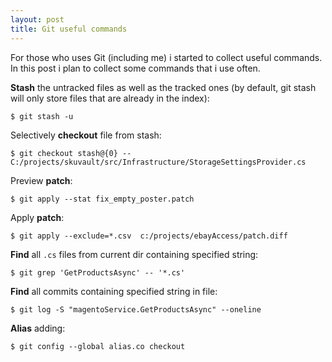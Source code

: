 ```yaml
---
layout: post
title: Git useful commands
---
```


For those who uses Git (including me) i started to collect useful commands. In this post i plan to collect some commands that i use often.


**Stash** the untracked files as well as the tracked ones (by default, git stash will only store files that are already in the index):

```$ git stash -u```


Selectively **checkout** file from stash:

```$ git checkout stash@{0} -- C:/projects/skuvault/src/Infrastructure/StorageSettingsProvider.cs```


Preview **patch**:

```$ git apply --stat fix_empty_poster.patch```


Apply **patch**:

```$ git apply --exclude=*.csv  c:/projects/ebayAccess/patch.diff```


**Find** all `.cs` files from current dir containing specified string:

```$ git grep 'GetProductsAsync' -- '*.cs'```


**Find** all commits containing specified string in file:

```$ git log -S "magentoService.GetProductsAsync" --oneline```


**Alias** adding:

```$ git config --global alias.co checkout``` 